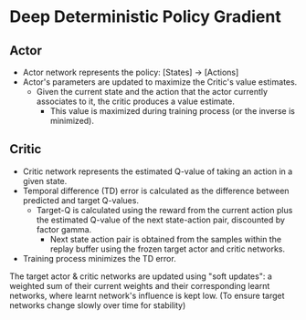 # Deep Deterministic Policy Gradient

## Actor
- Actor network represents the policy: [States] -> [Actions]
- Actor's parameters are updated to maximize the Critic's value estimates.
    - Given the current state and the action that the actor currently associates to it, the critic produces a value estimate.
        - This value is maximized during training process (or the inverse is minimized).

## Critic
- Critic network represents the estimated Q-value of taking an action in a given state.
- Temporal difference (TD) error is calculated as the difference between predicted and target Q-values.
    - Target-Q is calculated using the reward from the current action plus the estimated Q-value of the next state-action pair, discounted by factor gamma.
        - Next state action pair is obtained from the samples within the replay buffer using the frozen target actor and critic networks.
- Training process minimizes the TD error.

The target actor & critic networks are updated using "soft updates": a weighted sum of their current weights and their corresponding learnt networks, where learnt network's influence is kept low. (To ensure target networks change slowly over time for stability)